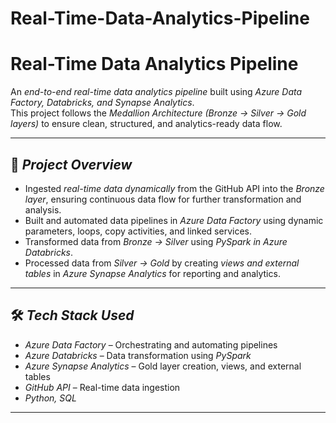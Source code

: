 # Real-Time-Data-Analytics-Pipeline

# Real-Time Data Analytics Pipeline
An *end-to-end real-time data analytics pipeline* built using *Azure Data Factory, Databricks, and Synapse Analytics*.  
This project follows the *Medallion Architecture (Bronze → Silver → Gold layers)* to ensure clean, structured, and analytics-ready data flow.

---

## 🚀 *Project Overview*

- Ingested *real-time data dynamically* from the GitHub API into the *Bronze layer*, ensuring continuous data flow for further transformation and analysis.
- Built and automated data pipelines in *Azure Data Factory* using dynamic parameters, loops, copy activities, and linked services.
- Transformed data from *Bronze → Silver* using *PySpark in Azure Databricks*.
- Processed data from *Silver → Gold* by creating *views and external tables* in *Azure Synapse Analytics* for reporting and analytics.

---

## 🛠 *Tech Stack Used*

- *Azure Data Factory* – Orchestrating and automating pipelines  
- *Azure Databricks* – Data transformation using *PySpark*  
- *Azure Synapse Analytics* – Gold layer creation, views, and external tables  
- *GitHub API* – Real-time data ingestion  
- *Python, SQL*

---